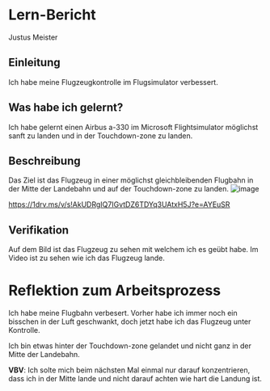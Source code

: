 # Lern-Bericht
Justus Meister

## Einleitung

Ich habe meine Flugzeugkontrolle im Flugsimulator verbessert.

## Was habe ich gelernt?

Ich habe gelernt einen Airbus a-330 im Microsoft Flightsimulator möglichst sanft zu landen und in der Touchdown-zone zu landen.

## Beschreibung

Das Ziel ist das Flugzeug in einer möglichst gleichbleibenden Flugbahn in der Mitte der Landebahn und auf der Touchdown-zone zu landen.
![image](https://user-images.githubusercontent.com/111336147/184815385-55a77a2f-25c8-42ba-a5f3-3ef1ba1b9a51.png)

https://1drv.ms/v/s!AkUDRgIQ7IGvtDZ6TDYq3UAtxH5J?e=AYEuSR

## Verifikation

Auf dem Bild ist das Flugzeug zu sehen mit welchem ich es geübt habe. Im Video ist zu sehen wie ich das Flugzeug lande.

# Reflektion zum Arbeitsprozess

Ich habe meine Flugbahn verbesert. Vorher habe ich immer noch ein bisschen in der Luft geschwankt, doch jetzt habe ich das Flugzeug unter Kontrolle.

Ich bin etwas hinter der Touchdown-zone gelandet und nicht ganz in der Mitte der Landebahn.

**VBV**: Ich solte mich beim nächsten Mal einmal nur darauf konzentrieren, dass ich in der Mitte lande und nicht darauf achten wie hart die Landung ist.

